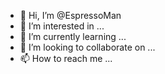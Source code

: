 - 👋 Hi, I’m @EspressoMan
- 👀 I’m interested in ...
- 🌱 I’m currently learning ...
- 💞️ I’m looking to collaborate on ...
- 📫 How to reach me ...

<!---
EspressoMan/EspressoMan is a ✨ special ✨ repository because its `README.md` (this file) appears on your GitHub profile.
You can click the Preview link to take a look at your changes.
--->
